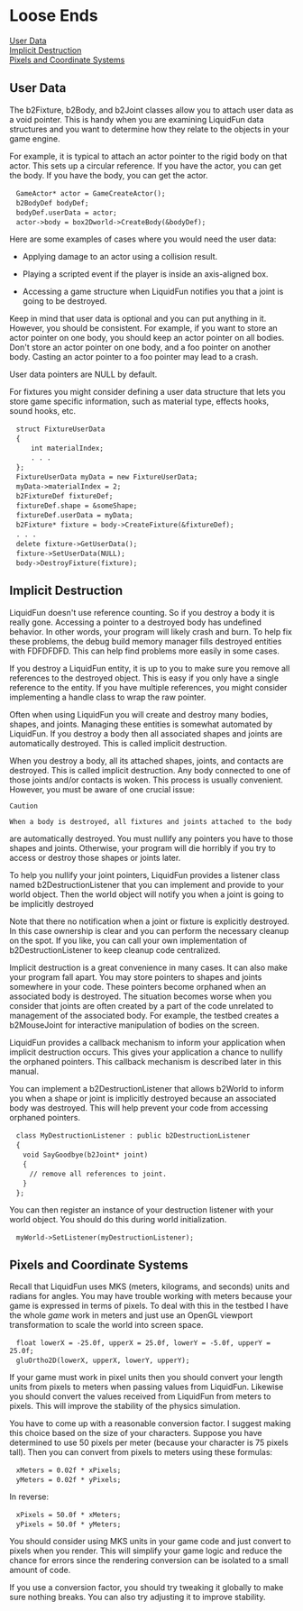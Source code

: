 # Loose Ends

[User Data](#ud)<br/>
[Implicit Destruction](#id)<br/>
[Pixels and Coordinate Systems](#pcs)<br/>

<a name="ud"></a>
## User Data

The b2Fixture, b2Body, and b2Joint classes allow you to attach user data as a
void pointer. This is handy when you are examining LiquidFun data structures
and you want to determine how they relate to the objects in your game engine.

For example, it is typical to attach an actor pointer to the rigid body on
that actor. This sets up a circular reference. If you have the actor, you can
get the body. If you have the body, you can get the actor.

&nbsp;&nbsp;&nbsp;`GameActor* actor = GameCreateActor();`<br/>
&nbsp;&nbsp;&nbsp;`b2BodyDef bodyDef;`<br/>
&nbsp;&nbsp;&nbsp;`bodyDef.userData = actor;`<br/>
&nbsp;&nbsp;&nbsp;`actor->body = box2Dworld->CreateBody(&bodyDef);`<br/>

Here are some examples of cases where you would need the user data:

* Applying damage to an actor using a collision result.

* Playing a scripted event if the player is inside an axis-aligned box.

* Accessing a game structure when LiquidFun notifies you that a joint is going
to be destroyed.

Keep in mind that user data is optional and you can put anything in it.
However, you should be consistent. For example, if you want to store an actor
pointer on one body, you should keep an actor pointer on all bodies. Don't
store an actor pointer on one body, and a foo pointer on another body. Casting
an actor pointer to a foo pointer may lead to a crash.

User data pointers are NULL by default.

For fixtures you might consider defining a user data structure that lets you
store game specific information, such as material type, effects hooks, sound
hooks, etc.

&nbsp;&nbsp;&nbsp;`struct FixtureUserData`<br/>
&nbsp;&nbsp;&nbsp;`{`<br/>
&nbsp;&nbsp;&nbsp;&nbsp;&nbsp;&nbsp;`  int materialIndex;`<br/>
&nbsp;&nbsp;&nbsp;&nbsp;&nbsp;&nbsp;`  . . .`<br/>
&nbsp;&nbsp;&nbsp;`};`<br/>
&nbsp;&nbsp;&nbsp;`FixtureUserData myData = new FixtureUserData;`<br/>
&nbsp;&nbsp;&nbsp;`myData->materialIndex = 2;`<br/>
&nbsp;&nbsp;&nbsp;`b2FixtureDef fixtureDef;`<br/>
&nbsp;&nbsp;&nbsp;`fixtureDef.shape = &someShape;`<br/>
&nbsp;&nbsp;&nbsp;`fixtureDef.userData = myData;`<br/>
&nbsp;&nbsp;&nbsp;`b2Fixture* fixture = body->CreateFixture(&fixtureDef);`<br/>
&nbsp;&nbsp;&nbsp;`. . .`<br/>
&nbsp;&nbsp;&nbsp;`delete fixture->GetUserData();`<br/>
&nbsp;&nbsp;&nbsp;`fixture->SetUserData(NULL);`<br/>
&nbsp;&nbsp;&nbsp;`body->DestroyFixture(fixture);`<br/>

<a name="id"></a>
## Implicit Destruction

LiquidFun doesn't use reference counting. So if you destroy a body it is
really gone. Accessing a pointer to a destroyed body has undefined behavior.
In other words, your program will likely crash and burn. To help fix these
problems, the debug build memory manager fills destroyed entities with
FDFDFDFD. This can help find problems more easily in some cases.

If you destroy a LiquidFun entity, it is up to you to make sure you remove all
references to the destroyed object. This is easy if you only have a single
reference to the entity. If you have multiple references, you might consider
implementing a handle class to wrap the raw pointer.

Often when using LiquidFun you will create and destroy many bodies, shapes,
and joints. Managing these entities is somewhat automated by LiquidFun. If you
destroy a body then all associated shapes and joints are automatically
destroyed. This is called implicit destruction.

When you destroy a body, all its attached shapes, joints, and contacts are
destroyed. This is called implicit destruction. Any body connected to one of
those joints and/or contacts is woken. This process is usually convenient.
However, you must be aware of one crucial issue:

	Caution
	
	When a body is destroyed, all fixtures and joints attached to the body
are automatically destroyed. You must nullify any pointers you have to those
shapes and joints. Otherwise, your program will die horribly if you try to
access or destroy those shapes or joints later.



To help you nullify your joint pointers, LiquidFun provides a listener class
named b2DestructionListener that you can implement and provide to your world
object. Then the world object will notify you when a joint is going to be
implicitly destroyed

 Note that there no notification when a joint or fixture is explicitly
destroyed. In this case ownership is clear and you can perform the necessary
cleanup on the spot. If you like, you can call your own implementation of
b2DestructionListener to keep cleanup code centralized.

Implicit destruction is a great convenience in many cases. It can also make
your program fall apart. You may store pointers to shapes and joints somewhere
in your code. These pointers become orphaned when an associated body is
destroyed. The situation becomes worse when you consider that joints are often
created by a part of the code unrelated to management of the associated body.
For example, the testbed creates a b2MouseJoint for interactive manipulation
of bodies on the screen.

LiquidFun provides a callback mechanism to inform your application when
implicit destruction occurs. This gives your application a chance to nullify
the orphaned pointers. This callback mechanism is described later in this
manual.

You can implement a b2DestructionListener that allows b2World to inform you
when a shape or joint is implicitly destroyed because an associated body was
destroyed. This will help prevent your code from accessing orphaned pointers.

&nbsp;&nbsp;&nbsp;`class MyDestructionListener : public
b2DestructionListener`<br/>
&nbsp;&nbsp;&nbsp;`{`<br/>
&nbsp;&nbsp;&nbsp;&nbsp;&nbsp;&nbsp;`void SayGoodbye(b2Joint* joint)`<br/>
&nbsp;&nbsp;&nbsp;&nbsp;&nbsp;&nbsp;`{`<br/>
&nbsp;&nbsp;&nbsp;&nbsp;&nbsp;&nbsp;&nbsp;&nbsp;&nbsp;`// remove all
references to joint.`<br/>
&nbsp;&nbsp;&nbsp;&nbsp;&nbsp;&nbsp;`}`<br/>
&nbsp;&nbsp;&nbsp;`};`<br/>

You can then register an instance of your destruction listener with your world
object. You should do this during world initialization.

&nbsp;&nbsp;&nbsp;`myWorld->SetListener(myDestructionListener);`

<a name="pcs"></a>
## Pixels and Coordinate Systems

Recall that LiquidFun uses MKS (meters, kilograms, and seconds) units and
radians for angles. You may have trouble working with meters because your game
is expressed in terms of pixels. To deal with this in the testbed I have the
whole *game* work in meters and just use an OpenGL viewport transformation to
scale the world into screen space.

&nbsp;&nbsp;&nbsp;`float lowerX = -25.0f, upperX = 25.0f, lowerY = -5.0f,
upperY = 25.0f;`<br/>
&nbsp;&nbsp;&nbsp;`gluOrtho2D(lowerX, upperX, lowerY, upperY);`<br/>

If your game must work in pixel units then you should convert your length
units from pixels to meters when passing values from LiquidFun. Likewise you
should convert the values received from LiquidFun from meters to pixels. This
will improve the stability of the physics simulation.

You have to come up with a reasonable conversion factor. I suggest making this
choice based on the size of your characters. Suppose you have determined to
use 50 pixels per meter (because your character is 75 pixels tall). Then you
can convert from pixels to meters using these formulas:

&nbsp;&nbsp;&nbsp;`xMeters = 0.02f * xPixels;`<br/>
&nbsp;&nbsp;&nbsp;`yMeters = 0.02f * yPixels;`<br/>

In reverse:

&nbsp;&nbsp;&nbsp;`xPixels = 50.0f * xMeters;`<br/>
&nbsp;&nbsp;&nbsp;`yPixels = 50.0f * yMeters;`<br/>

You should consider using MKS units in your game code and just convert to
pixels when you render. This will simplify your game logic and reduce the
chance for errors since the rendering conversion can be isolated to a small
amount of code.

If you use a conversion factor, you should try tweaking it globally to make
sure nothing breaks. You can also try adjusting it to improve stability.
